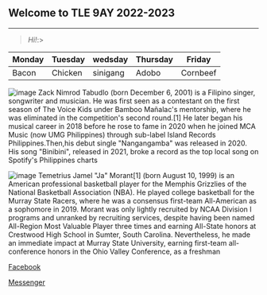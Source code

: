 ## Welcome to TLE 9AY 2022-2023
---
>*Hi!*:>

| Monday | Tuesday | wedsday | Thursday | Friday |
| ------ | ------- | ------- | -------- | ------ |
| Bacon | Chicken | sinigang|  Adobo | Cornbeef |

![image](https://user-images.githubusercontent.com/118234208/203453114-1c954f95-89e2-4f55-b4aa-c3e7f9cbb484.png)
Zack Nimrod Tabudlo (born December 6, 2001) is a Filipino singer, songwriter and musician. He was first seen as a contestant on the first season of The Voice Kids under Bamboo Mañalac's mentorship, where he was eliminated in the competition's second round.[1] He later began his musical career in 2018 before he rose to fame in 2020 when he joined MCA Music (now UMG Philippines) through sub-label Island Records Philippines.Then,his debut single "Nangangamba" was released in 2020. His song "Binibini", released in 2021, broke a record as the top local song on Spotify's Philippines charts

![image](https://user-images.githubusercontent.com/118234208/203452896-724c9f99-f131-4d85-8630-5198c24c644a.png)
Temetrius Jamel "Ja" Morant[1] (born August 10, 1999) is an American professional basketball player for the Memphis Grizzlies of the National Basketball Association (NBA). He played college basketball for the Murray State Racers, where he was a consensus first-team All-American as a sophomore in 2019.
Morant was only lightly recruited by NCAA Division I programs and unranked by recruiting services, despite having been named All-Region Most Valuable Player three times and earning All-State honors at Crestwood High School in Sumter, South Carolina. Nevertheless, he made an immediate impact at Murray State University, earning first-team all-conference honors in the Ohio Valley Conference, as a freshman

[Facebook](https://www.facebook.com/johnlaurencebazar)

[Messenger](https://www.messenger.com/johnlaurencebazar)
